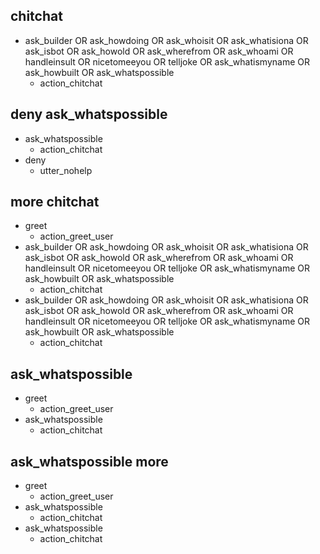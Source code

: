 ## chitchat
* ask_builder OR ask_howdoing OR ask_whoisit OR ask_whatisiona OR ask_isbot OR ask_howold OR ask_wherefrom OR ask_whoami OR handleinsult OR nicetomeeyou OR telljoke OR ask_whatismyname OR ask_howbuilt OR ask_whatspossible
    - action_chitchat

## deny ask_whatspossible
* ask_whatspossible
    - action_chitchat
* deny
    - utter_nohelp

## more chitchat
* greet
    - action_greet_user
* ask_builder OR ask_howdoing OR ask_whoisit OR ask_whatisiona OR ask_isbot OR ask_howold OR ask_wherefrom OR ask_whoami OR handleinsult OR nicetomeeyou OR telljoke OR ask_whatismyname OR ask_howbuilt OR ask_whatspossible
    - action_chitchat
* ask_builder OR ask_howdoing OR ask_whoisit OR ask_whatisiona OR ask_isbot OR ask_howold OR ask_wherefrom OR ask_whoami OR handleinsult OR nicetomeeyou OR telljoke OR ask_whatismyname OR ask_howbuilt OR ask_whatspossible
    - action_chitchat

## ask_whatspossible
* greet
    - action_greet_user
* ask_whatspossible
    - action_chitchat

## ask_whatspossible more
* greet
    - action_greet_user
* ask_whatspossible
    - action_chitchat
* ask_whatspossible
    - action_chitchat